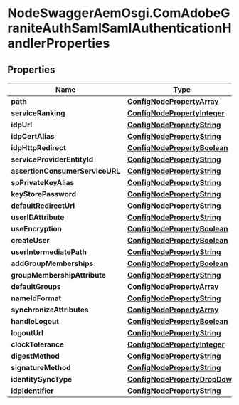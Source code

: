# NodeSwaggerAemOsgi.ComAdobeGraniteAuthSamlSamlAuthenticationHandlerProperties

## Properties

Name | Type | Description | Notes
------------ | ------------- | ------------- | -------------
**path** | [**ConfigNodePropertyArray**](ConfigNodePropertyArray.md) |  | [optional] 
**serviceRanking** | [**ConfigNodePropertyInteger**](ConfigNodePropertyInteger.md) |  | [optional] 
**idpUrl** | [**ConfigNodePropertyString**](ConfigNodePropertyString.md) |  | [optional] 
**idpCertAlias** | [**ConfigNodePropertyString**](ConfigNodePropertyString.md) |  | [optional] 
**idpHttpRedirect** | [**ConfigNodePropertyBoolean**](ConfigNodePropertyBoolean.md) |  | [optional] 
**serviceProviderEntityId** | [**ConfigNodePropertyString**](ConfigNodePropertyString.md) |  | [optional] 
**assertionConsumerServiceURL** | [**ConfigNodePropertyString**](ConfigNodePropertyString.md) |  | [optional] 
**spPrivateKeyAlias** | [**ConfigNodePropertyString**](ConfigNodePropertyString.md) |  | [optional] 
**keyStorePassword** | [**ConfigNodePropertyString**](ConfigNodePropertyString.md) |  | [optional] 
**defaultRedirectUrl** | [**ConfigNodePropertyString**](ConfigNodePropertyString.md) |  | [optional] 
**userIDAttribute** | [**ConfigNodePropertyString**](ConfigNodePropertyString.md) |  | [optional] 
**useEncryption** | [**ConfigNodePropertyBoolean**](ConfigNodePropertyBoolean.md) |  | [optional] 
**createUser** | [**ConfigNodePropertyBoolean**](ConfigNodePropertyBoolean.md) |  | [optional] 
**userIntermediatePath** | [**ConfigNodePropertyString**](ConfigNodePropertyString.md) |  | [optional] 
**addGroupMemberships** | [**ConfigNodePropertyBoolean**](ConfigNodePropertyBoolean.md) |  | [optional] 
**groupMembershipAttribute** | [**ConfigNodePropertyString**](ConfigNodePropertyString.md) |  | [optional] 
**defaultGroups** | [**ConfigNodePropertyArray**](ConfigNodePropertyArray.md) |  | [optional] 
**nameIdFormat** | [**ConfigNodePropertyString**](ConfigNodePropertyString.md) |  | [optional] 
**synchronizeAttributes** | [**ConfigNodePropertyArray**](ConfigNodePropertyArray.md) |  | [optional] 
**handleLogout** | [**ConfigNodePropertyBoolean**](ConfigNodePropertyBoolean.md) |  | [optional] 
**logoutUrl** | [**ConfigNodePropertyString**](ConfigNodePropertyString.md) |  | [optional] 
**clockTolerance** | [**ConfigNodePropertyInteger**](ConfigNodePropertyInteger.md) |  | [optional] 
**digestMethod** | [**ConfigNodePropertyString**](ConfigNodePropertyString.md) |  | [optional] 
**signatureMethod** | [**ConfigNodePropertyString**](ConfigNodePropertyString.md) |  | [optional] 
**identitySyncType** | [**ConfigNodePropertyDropDown**](ConfigNodePropertyDropDown.md) |  | [optional] 
**idpIdentifier** | [**ConfigNodePropertyString**](ConfigNodePropertyString.md) |  | [optional] 


